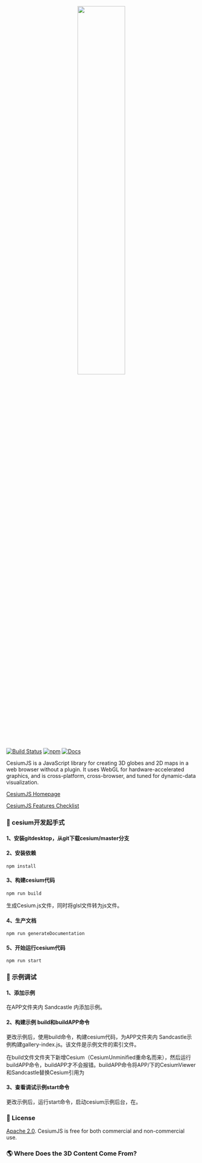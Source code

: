 <p align="center">
<img src="https://github.com/CesiumGS/cesium/wiki/logos/Cesium_Logo_Color.jpg" width="50%" />
</p>

[![Build Status](https://travis-ci.org/CesiumGS/cesium.svg?branch=master)](https://travis-ci.org/CesiumGS/cesium)
[![npm](https://img.shields.io/npm/v/cesium)](https://www.npmjs.com/package/cesium)
[![Docs](https://img.shields.io/badge/docs-online-orange.svg)](https://cesium.com/docs/)

CesiumJS is a JavaScript library for creating 3D globes and 2D maps in a web browser without a plugin. It uses WebGL for hardware-accelerated graphics, and is cross-platform, cross-browser, and tuned for dynamic-data visualization.

[CesiumJS Homepage](https://cesium.com/cesiumjs)

[CesiumJS Features Checklist](https://github.com/CesiumGS/cesium/wiki/CesiumJS-Features-Checklist)

### :rocket: cesium开发起手式

#### 1、安装gitdesktop，从git下载cesium/master分支

#### 2、安装依赖

```
npm install 
```


#### 3、构建cesium代码

```
npm run build
```

生成Cesium.js文件，同时将glsl文件转为js文件。

#### 4、生产文档

```
npm run generateDocumentation
```


#### 5、开始运行cesium代码

```
npm run start
```


### 🔨 示例调试

#### 1、添加示例

在APP文件夹内 Sandcastle 内添加示例。

#### 2、构建示例 build和buildAPP命令

更改示例后，使用build命令，构建cesium代码，为APP文件夹内 Sandcastle示例构建gallery-index.js。该文件是示例文件的索引文件。

在build文件文件夹下新增Cesium（CesiumUnminified重命名而来），然后运行buildAPP命令，buildAPP才不会报错。buildAPP命令将APP/下的CesiumViewer和Sandcastle替换Cesium引用为

#### 3、查看调试示例start命令

更改示例后，运行start命令，启动cesium示例后台，在。

### :green_book: License

[Apache 2.0](http://www.apache.org/licenses/LICENSE-2.0.html). CesiumJS is free for both commercial and non-commercial use.

### :earth_americas: Where Does the 3D Content Come From?
